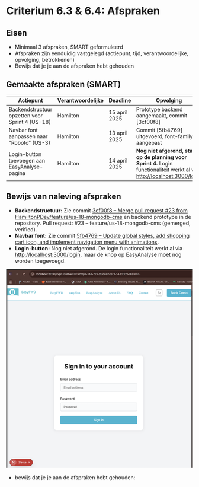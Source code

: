 # Criterium 6.3 & 6.4: Afspraken

## Eisen
- Minimaal 3 afspraken, SMART geformuleerd
- Afspraken zijn eenduidig vastgelegd (actiepunt, tijd, verantwoordelijke, opvolging, betrokkenen)
- Bewijs dat je je aan de afspraken hebt gehouden

## Gemaakte afspraken (SMART)

| Actiepunt | Verantwoordelijke | Deadline | Opvolging | Betrokkenen |
|-----------|-------------------|----------|-----------|-------------|
| Backendstructuur opzetten voor Sprint 4 (US-18) | Hamilton | 15 april 2025 | Prototype backend aangemaakt, commit [3cf00f8] | Hamilton, team |
| Navbar font aanpassen naar "Roboto" (US-3) | Hamilton | 13 april 2025 | Commit [5fb4769] uitgevoerd, font-family aangepast | Hamilton, Tom |
| Login-button toevoegen aan EasyAnalyse-pagina | Hamilton | 14 april 2025 | **Nog niet afgerond, staat op de planning voor Sprint 4.** Login functionaliteit werkt al via [http://localhost:3000/login](http://localhost:3000/login) | Hamilton, Tom |

## Bewijs van naleving afspraken

- **Backendstructuur:** Zie commit [3cf00f8 – Merge pull request #23 from HamiltonPDev/feature/us-18-mongodb-cms](https://github.com/HamiltonPDev/easyFWD/commit/3cf00f8) en backend prototype in de repository. Pull request: #23 – feature/us-18-mongodb-cms (gemerged, verified).
- **Navbar font:** Zie commit [5fb4769 – Update global styles, add shopping cart icon, and implement navigation menu with animations](https://github.com/HamiltonPDev/easyFWD/commit/5fb4769).
- **Login-button:** Nog niet afgerond. De login functionaliteit werkt al via [http://localhost:3000/login](http://localhost:3000/login), maar de knop op EasyAnalyse moet nog worden toegevoegd.

![Login](./login.png)

- bewijs dat je je aan de afspraken hebt gehouden: